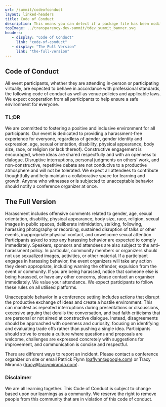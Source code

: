 ```yaml
---
url: /summit/codeofconduct
layout: linked-headers
title: Code of Conduct
description: This means you can detect if a package file has been modified since it was first added to the package manager.
topImage: ../transparency-dev-summit/tdev_summit_banner.svg
headers:
   - display: "Code of Conduct"
     link: "code-of-conduct"
   - display: "The Full Version"
     link: "the-full-version"
---
```


## Code of Conduct

All event participants, whether they are attending in-person or participating virtually, are expected to behave in accordance with professional standards, the following code of conduct as well as venue policies and applicable laws. We expect cooperation from all participants to help ensure a safe environment for everyone.‍

### TL;DR

We are committed to fostering a positive and inclusive environment for all participants. Our event is dedicated to providing a harassment-free experience for everyone, regardless of gender, gender identity and expression, age, sexual orientation, disability, physical appearance, body size, race, or religion (or lack thereof). Constructive engagement is encouraged, where ideas are shared respectfully and with an openness to dialogue. Disruptive interruptions, personal judgments on others' work, and non-constructive, repetitive debate are not conducive to a productive atmosphere and will not be tolerated. We expect all attendees to contribute thoughtfully and help maintain a collaborative space for learning and growth. Anyone who witnesses or is subjected to unacceptable behavior should notify a conference organizer at once.

## The Full Version

Harassment includes offensive comments related to gender, age, sexual orientation, disability, physical appearance, body size, race, religion, sexual images in public spaces, deliberate intimidation, stalking, following, harassing photography or recording, sustained disruption of talks or other events, inappropriate physical contact, and unwelcome sexual attention. Participants asked to stop any harassing behavior are expected to comply immediately. Speakers, sponsors and attendees are also subject to the anti-harassment policy. In particular, community members or organizers should not use sexualized images, activities, or other material. If a participant engages in harassing behavior, the event organizers will take any action they deem appropriate, including warning the offender, expulsion from the event or community. If you are being harassed, notice that someone else is being harassed, or have any other concerns, please contact an organiser immediately. We value your attendance. We expect participants to follow these rules on all utilised platforms.

Unacceptable behavior in a conference setting includes actions that disrupt the productive exchange of ideas and create a hostile environment. This can manifest as repeated interruptions during presentations or discussions, excessive arguing that derails the conversation, and bad faith criticisms that are personal or not aimed at constructive dialogue. Instead, disagreements should be approached with openness and curiosity, focusing on identifying and evaluating trade offs rather than pushing a single idea. Participants should strive to create a culture where questions and proposals are welcome, challenges are expressed concretely with suggestions for improvement, and communication is concise and respectful.

There are different ways to report an incident. Please contact a conference organizer on site or email Patrick Flynn (paflynn@google.com) or Tracy Miranda (tracy@tracymiranda.com).

### Disclaimer

We are all learning together. This Code of Conduct is subject to change based upon our learnings as a community. We reserve the right to remove people from this community that are in violation of this code of conduct.
